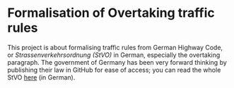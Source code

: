 Formalisation of Overtaking traffic rules 
================================

This project is about formalising traffic rules from German Highway Code, or _Strassenverkehrsordnung (StVO)_ in German, especially the overtaking paragraph. The government of Germany has been very forward thinking by publishing their law in GitHub for ease of access; you can read the whole StVO [here][1] (in German).


[1]: https://github.com/bundestag/gesetze/blob/c0deb02dbcefcbff5fba52faaf697d3b3d6d37ff/s/stvo/index.md
